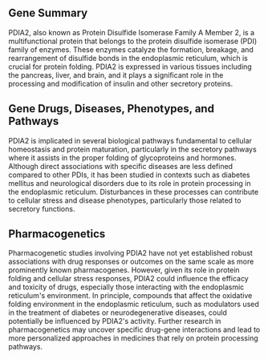 ## Gene Summary
PDIA2, also known as Protein Disulfide Isomerase Family A Member 2, is a multifunctional protein that belongs to the protein disulfide isomerase (PDI) family of enzymes. These enzymes catalyze the formation, breakage, and rearrangement of disulfide bonds in the endoplasmic reticulum, which is crucial for protein folding. PDIA2 is expressed in various tissues including the pancreas, liver, and brain, and it plays a significant role in the processing and modification of insulin and other secretory proteins.

## Gene Drugs, Diseases, Phenotypes, and Pathways
PDIA2 is implicated in several biological pathways fundamental to cellular homeostasis and protein maturation, particularly in the secretory pathways where it assists in the proper folding of glycoproteins and hormones. Although direct associations with specific diseases are less defined compared to other PDIs, it has been studied in contexts such as diabetes mellitus and neurological disorders due to its role in protein processing in the endoplasmic reticulum. Disturbances in these processes can contribute to cellular stress and disease phenotypes, particularly those related to secretory functions.

## Pharmacogenetics
Pharmacogenetic studies involving PDIA2 have not yet established robust associations with drug responses or outcomes on the same scale as more prominently known pharmacogenes. However, given its role in protein folding and cellular stress responses, PDIA2 could influence the efficacy and toxicity of drugs, especially those interacting with the endoplasmic reticulum's environment. In principle, compounds that affect the oxidative folding environment in the endoplasmic reticulum, such as modulators used in the treatment of diabetes or neurodegenerative diseases, could potentially be influenced by PDIA2's activity. Further research in pharmacogenetics may uncover specific drug-gene interactions and lead to more personalized approaches in medicines that rely on protein processing pathways.